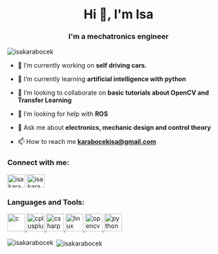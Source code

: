<h1 align="center">Hi 👋, I'm Isa</h1>
<h3 align="center">I'm a mechatronics engineer</h3>



<p align="left"> <img src="https://komarev.com/ghpvc/?username=isakarabocek&label=Profile%20views&color=0e75b6&style=flat" alt="isakarabocek" /> </p>

- 🔭 I’m currently working on **self driving cars.**

- 🌱 I’m currently learning **artificial intelligence with python**

- 👯 I’m looking to collaborate on **basic tutorials about OpenCV and Transfer Learning**

- 🤝 I’m looking for help with **ROS**

- 💬 Ask me about **electronics, mechanic design and control theory**

- 📫 How to reach me **karabocekisa@gmail.com**

<p align="left">
<h3 align="left">Connect with me:</h3>
<a href=" www.linkedin.com/in/isa-karaböcek-138969143" target="blank"><img align="center" src="https://cdn.jsdelivr.net/npm/simple-icons@3.0.1/icons/linkedin.svg" alt="i̇sa karaböcek" height="30" width="40" /></a>
<a href="https://www.youtube.com/channel/UCav6--EFkccYeIBh_RkOF7Q" target="blank"><img align="center" src="https://cdn.jsdelivr.net/npm/simple-icons@3.0.1/icons/youtube.svg" alt="i̇sa karaböcek" height="30" width="40" /></a>
</p>

<h3 align="left">Languages and Tools:</h3>
<p align="left"> <a href="https://www.cprogramming.com/" target="_blank"> <img src="https://devicons.github.io/devicon/devicon.git/icons/c/c-original.svg" alt="c" width="40" height="40"/> </a> <a href="https://www.w3schools.com/cpp/" target="_blank"> <img src="https://devicons.github.io/devicon/devicon.git/icons/cplusplus/cplusplus-original.svg" alt="cplusplus" width="40" height="40"/> </a> <a href="https://www.w3schools.com/cs/" target="_blank"> <img src="https://devicons.github.io/devicon/devicon.git/icons/csharp/csharp-original.svg" alt="csharp" width="40" height="40"/> </a> <a href="https://www.linux.org/" target="_blank"> <img src="https://devicons.github.io/devicon/devicon.git/icons/linux/linux-original.svg" alt="linux" width="40" height="40"/> </a> <a href="https://opencv.org/" target="_blank"> <img src="https://www.vectorlogo.zone/logos/opencv/opencv-icon.svg" alt="opencv" width="40" height="40"/> </a> <a href="https://www.python.org" target="_blank"> <img src="https://devicons.github.io/devicon/devicon.git/icons/python/python-original.svg" alt="python" width="40" height="40"/> </a> </p>

<p><img align="left" src="https://github-readme-stats.vercel.app/api/top-langs/?username=isakarabocek&layout=compact" alt="isakarabocek" /></p>

<p>&nbsp;<img align="center" src="https://github-readme-stats.vercel.app/api?username=isakarabocek&show_icons=true" alt="isakarabocek" /></p>
